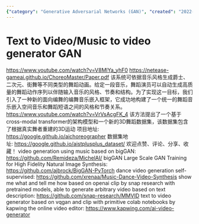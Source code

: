 ```yaml
---
{"category": "Generative Adversarial Networks (GAN)", "created": "2022-05-31T12:47:47+08:00", "date": "2022-05-31 12:47:47", "description": "Researchers have developed a Text-to-Video/Music-to-Video generator GAN that creates dance animations based on music genres. This novel approach utilizes a choreography-oriented embedding framework and cross-modal transformers to build a 3D dance dataset, allowing for the generation of unique dance animations synchronized with specific musical styles.", "modified": "2022-10-02T18:54:57+08:00", "tags": ["dance video generator", "music to video", "text to video", "video generation"], "title": "Music to video generator GAN"}
---
```

# Text to Video/Music to video generator GAN
https://www.youtube.com/watch?v=V8MlYa_yhF0
https://netease-gameai.github.io/ChoreoMaster/Paper.pdf
该系统可依据音乐风格生成爵士、二次元、街舞等不同类型的舞蹈动画。给定一段音乐，舞蹈演员可以自动生成高质量的舞蹈动作序列以伴随输入音乐的风格、节奏和结构。为了实现这一目标，我们引入了一种新的面向编舞的编舞音乐嵌入框架，它成功地构建了一个统一的舞蹈音乐嵌入空间音乐和舞蹈短语之间的风格和节奏关系。
https://www.youtube.com/watch?v=VrVsAcgFK_4
该方法提出了一个基于cross-modal transformer的架构模型和一个新的3D舞蹈数据集，该数据集包含了根据真实舞者重建的3D运动
项目地址: https://google.github.io/aichoreographer
数据集地址: https://google.github.io/aistplusplus_dataset/
欢迎点赞、评论、分享、收藏！
video generation using music based on bigGAN:
https://github.com/Remideza/MichelAI/
bigGAN Large Scale GAN Training for High Fidelity Natural Image Synthesis:
https://github.com/ajbrock/BigGAN-PyTorch
dance video generation self-supervised:
https://github.com/xrenaa/Music-Dance-Video-Synthesis
show me what and tell me how based on openai clip by snap research with pretrained models, able to generate arbitrary video based on text description:
https://github.com/snap-research/MMVID
text to video generator based on vqgan and clip with primitive colab notebooks by kapwing the online video editor:
https://www.kapwing.com/ai-video-generator